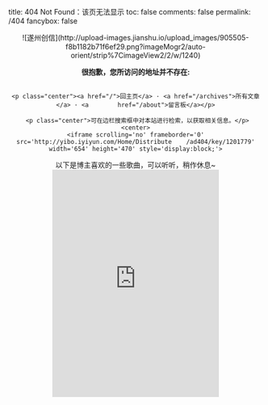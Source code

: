 title: 404 Not Found：该页无法显示
toc: false
comments: false
permalink: /404
fancybox: false

<style type="text/css">
.article-title {
font-size: 2.1em;
}
strong a {
color: #747474;
}
.player {
margin-left: -10px;
}
.sign {
text-align: right;
font-style: italic;
}
.share,
#page-visit,
.visit span:nth-child(2),
.pic br {
display: none;
}
.center {
text-align: center;
height: 2.5em;
font-weight: bold;
}
.search2 {
height: 2.2em;
font-size: 1em;
width: 50%;
margin: auto 24%;
color: #727272;
opacity: .6;
border: 2px solid lightgray;
}
.search2:hover {
opacity: 1;
box-shadow: 0 0 10px rgba(0, 0, 0, 0.3)
};
.article-entry hr {
margin: 0;
}
.pic {
text-align: center;
margin: 0;
}
</style>
<div class="pic">
![遂州创信](http://upload-images.jianshu.io/upload_images/905505-f8b1182b71f6ef29.png?imageMogr2/auto-orient/strip%7CimageView2/2/w/1240)
<p class="center">很抱歉，您所访问的地址并不存在: </p>

    <p class="center"><a href="/">回主页</a> · <a href="/archives">所有文章</a> · <a        href="/about">留言板</a></p>

     <p class="center">可在边栏搜索框中对本站进行检索，以获取相关信息。</p>
    <center>
    <iframe scrolling='no' frameborder='0' src='http://yibo.iyiyun.com/Home/Distribute    /ad404/key/1201779' width='654' height='470' style='display:block;'>
</iframe> 
 </center>
 </div>
 <div style="text-align: center">
以下是博主喜欢的一些歌曲，可以听听，稍作休息~
 <iframe frameborder="no" border="0" marginwidth="0" marginheight="0" width=330 height=450 src="http://music.163.com/outchain/player?type=0&id=487551870&auto=1&height=430"></iframe>
